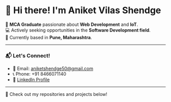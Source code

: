 # 👋 Hi there! I'm Aniket Vilas Shendge  

🌟 **MCA Graduate** passionate about **Web Development** and **IoT**.  
💻 Actively seeking opportunities in the **Software Development field**.  
📍 Currently based in **Pune, Maharashtra**.  

---

### 📬 Let's Connect!  
- 📧 Email: [aniketshendge50@gmail.com](mailto:aniketshendge50@gmail.com)  
- 📞 Phone: +91 8466071140  
- 🔗 [LinkedIn Profile](https://www.linkedin.com/in/aniket-shendge-a42266225)  

---

🚀 Check out my repositories and projects below!  

<!---
Ankya1555/Ankya1555 is a ✨ special ✨ repository because its `README.md` (this file) appears on your GitHub profile.
You can click the Preview link to take a look at your changes.
--->
